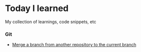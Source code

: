 # Today I learned
My collection of learnings, code snippets, etc

### Git
- [Merge a branch from another repository to the current branch](git/merge-branch-from-another-repo.md)